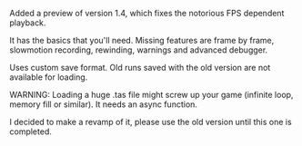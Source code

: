 Added a preview of version 1.4, which fixes the notorious FPS dependent playback.

It has the basics that you'll need. Missing features are frame by frame, slowmotion recording, rewinding, warnings and advanced debugger.

Uses custom save format. Old runs saved with the old version are not available for loading.

WARNING: Loading a huge .tas file might screw up your game (infinite loop, memory fill or similar). It needs an async function.

I decided to make a revamp of it, please use the old version until this one is completed.
